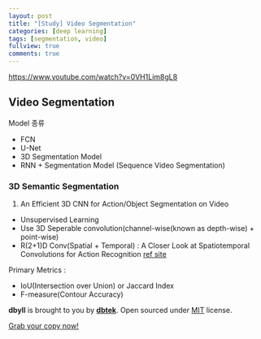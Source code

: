 ```yaml
---
layout: post
title: "[Study] Video Segmentation"
categories: [deep learning]
tags: [segmentation, video]
fullview: true
comments: true
---
```

https://www.youtube.com/watch?v=0VH1Lim8gL8

## Video Segmentation

Model 종류
- FCN
- U-Net
- 3D Segmentation Model
- RNN + Segmentation Model (Sequence Video Segmentation)

### 3D Semantic Segmentation
1. An Efficient 3D CNN for Action/Object Segmentation on Video
- Unsupervised Learning
- Use 3D Seperable convolution(channel-wise(known as depth-wise) + point-wise)
- R(2+1)D Conv(Spatial + Temporal) : A Closer Look at Spatiotemporal Convolutions for Action Recognition
[ref site](https://blog.airlab.re.kr/2019/09/R(2+1)D)



Primary Metrics :
- IoU(Intersection over Union) or Jaccard Index
- F-measure(Contour Accuracy)


**dbyll** is brought to you by **[dbtek](http://ismaildemirbilek.com)**. Open sourced under [MIT](http://opensource.org/licenses/MIT) license.

<a class="btn btn-default" href="https://github.com/dbtek/dbyll">Grab your copy now!</a>
